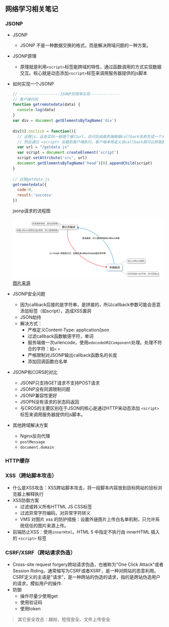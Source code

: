 ## 网络学习相关笔记
### JSONP
- JSONP
  - JSONP 不是一种数据交换的格式，而是解决跨域问题的一种方案。
- JSONP原理
  - 原理就是利用`<script>`标签能跨域的特性，通过函数调用的方式实现数据交互。核心就是动态添加`<script>`标签来调用服务器提供的js脚本
- 如何实现一个JSONP
  ```js
  // ------------------JSONP的简单实现-------------
  // 客户端代码
  function getremotedata(data) {
    console.log(data)
  }
  var div = document.getElementsByTagName('div')

  div[0].onclick = function(){
    // 远程js。此处实际一般是个接口url，访问后由服务端根据callback名称生成一个对回调函数的调用，传入查询结果，
    // 然后通过 <script> 加载到客户端执行。客户端本地定义该callback就可以获取数据了
    var url = "/getdata.js"
    var script = document.createElement('script')
    script.setAttribute('src', url)
    document.getElementsByTagName('head')[0].appendChild(script)
  }

  // 远程getdata.js
  getremotedata({
    code:0,
    result:'success'
  })
  ```
  jsonp请求的流程图

  ![](https://github.com/MSLight2/web-developer-learning-plan/blob/master/notes/img/jsonp.png)
  [图片来源](https://segmentfault.com/a/1190000009773724)
- JSONP安全问题
  - 因为callback后接的是字符串，是拼接的，所以callback参数可能会恶意添加标签（如script），造成XSS漏洞
  - JSON劫持
  - 解决方式：
    - 严格定义Content-Type: application/json
    - 过滤callback函数敏感字符，单词
    - 服务端做一次urlencode，使用`edecodeURIComponent`处理。处理不符合的字符：如`<` `>`
    - 严格限制对JSONP输出callback函数名的长度
    - 添加回调函数白名单
- JSONP和CORS的对比
  - JSONP只支持GET请求不支持POST请求
  - JSONP没有同源限制问题
  - JSONP兼容性更好
  - JSOPN没有请求的状态码返回
  - 与CROS的主要区别在于JSON的核心是通过HTTP来动态添加 `<script>` 标签来调用服务器提供的js脚本。
- 其他跨域解决方案
  - Nginx反向代理
  - `postMessage`
  - `document.domain`
### HTTP缓存
### XSS（跨站脚本攻击）
- 什么是XSS攻击：XSS跨站脚本攻击，将一段脚本内容放到目标网站的目标浏览器上解释执行
- XSS防御方案
  - 过滤或转义所有HTTML JS CSS标签
  - 过滤异常字符编码，对异常字符转义
  - VMS 对图片 xss 的防护措施：设置外链图片上传白名单机制，只允许系统信任的图片来源上传。
- 前端防止XSS：使用`innerHtml`。HTML 5 中指定不执行由 innerHTML 插入的 `<script>` 标签
### CSRF/XSRF（跨站请求伪造）
- Cross-site request forgery跨站请求伪造，也被称为"One Click Attack"或者Session Riding，通常缩写为CSRF或者XSRF，是一种对网站的恶意利用。CSRF定义的主语是"请求"，是一种跨站的伪造的请求，指的是跨站伪造用户的请求，模拟用户的操作.
- 防御
  - 操作尽量少使用get
  - 使用验证码
  - 使用token

> 其它安全攻击：越权、短信安全、文件上传安全